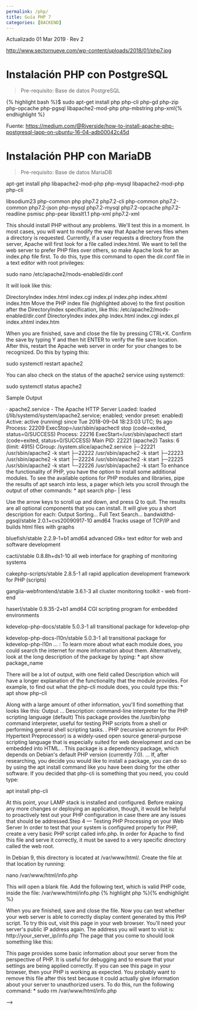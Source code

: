 ```yaml
---
permalink: /php/
title: Guía PHP 7
categories: [BACKEND]
---
```


Actualizado 01 Mar 2019 · Rev 2

http://www.sectornueve.com/wp-content/uploads/2018/01/php7.jpg

# Instalación PHP con PostgreSQL

>Pre-requisito: Base de datos PostgreSQL

{% highlight bash %}$ sudo apt-get install php php-cli php-gd php-zip php-opcache php-pgsql libapache2-mod-php php-mbstring php-xml{% endhighlight %}


Fuente: https://medium.com/@Riverside/how-to-install-apache-php-postgresql-lapp-on-ubuntu-16-04-adb00042c45d




# Instalación PHP con MariaDB

>Pre-requisito: Base de datos MariaDB

apt-get install php libapache2-mod-php php-mysql libapache2-mod-php php-cli

libsodium23 php-common php php7.2 php7.2-cli php-common php7.2-common php7.2-json php-mysql php7.2-mysql php7.2-opcache php7.2-readline psmisc php-pear libxslt1.1 php-xml php7.2-xml


This should install PHP without any problems. We'll test this in a moment.
In most cases, you will want to modify the way that Apache serves files when a directory is requested. Currently, if a user requests a directory from the server, Apache will first look for a file called index.html. We want to tell the web server to prefer PHP files over others, so make Apache look for an index.php file first.
To do this, type this command to open the dir.conf file in a text editor with root privileges:


sudo nano /etc/apache2/mods-enabled/dir.conf


It will look like this:


<IfModule mod_dir.c>
   DirectoryIndex index.html index.cgi index.pl index.php index.xhtml index.htm
</IfModule>
Move the PHP index file (highlighted above) to the first position after the DirectoryIndex specification, like this:
/etc/apache2/mods-enabled/dir.conf
<IfModule mod_dir.c>
   DirectoryIndex index.php index.html index.cgi index.pl index.xhtml index.htm
</IfModule>


When you are finished, save and close the file by pressing CTRL+X. Confirm the save by typing Y and then hit ENTER to verify the file save location.
After this, restart the Apache web server in order for your changes to be recognized. Do this by typing this:


sudo systemctl restart apache2

You can also check on the status of the apache2 service using systemctl:

sudo systemctl status apache2

Sample Output

· apache2.service - The Apache HTTP Server
  Loaded: loaded (/lib/systemd/system/apache2.service; enabled; vendor preset: enabled)
  Active: active (running) since Tue 2018-09-04 18:23:03 UTC; 9s ago
  Process: 22209 ExecStop=/usr/sbin/apachectl stop (code=exited, status=0/SUCCESS)
  Process: 22216 ExecStart=/usr/sbin/apachectl start (code=exited, status=0/SUCCESS)
Main PID: 22221 (apache2)
   Tasks: 6 (limit: 4915)
  CGroup: /system.slice/apache2.service
          ├─22221 /usr/sbin/apache2 -k start
          ├─22222 /usr/sbin/apache2 -k start
          ├─22223 /usr/sbin/apache2 -k start
          ├─22224 /usr/sbin/apache2 -k start
          ├─22225 /usr/sbin/apache2 -k start
          └─22226 /usr/sbin/apache2 -k start
To enhance the functionality of PHP, you have the option to install some additional modules. To see the available options for PHP modules and libraries, pipe the results of apt search into less, a pager which lets you scroll through the output of other commands:
	* 
apt search php- | less


Use the arrow keys to scroll up and down, and press Q to quit.
The results are all optional components that you can install. It will give you a short description for each:
Output
Sorting...
Full Text Search...
bandwidthd-pgsql/stable 2.0.1+cvs20090917-10 amd64
  Tracks usage of TCP/IP and builds html files with graphs

bluefish/stable 2.2.9-1+b1 amd64
  advanced Gtk+ text editor for web and software development

cacti/stable 0.8.8h+ds1-10 all
  web interface for graphing of monitoring systems

cakephp-scripts/stable 2.8.5-1 all
  rapid application development framework for PHP (scripts)

ganglia-webfrontend/stable 3.6.1-3 all
  cluster monitoring toolkit - web front-end

haserl/stable 0.9.35-2+b1 amd64
  CGI scripting program for embedded environments

kdevelop-php-docs/stable 5.0.3-1 all
  transitional package for kdevelop-php

kdevelop-php-docs-l10n/stable 5.0.3-1 all
  transitional package for kdevelop-php-l10n
…
:
To learn more about what each module does, you could search the internet for more information about them. Alternatively, look at the long description of the package by typing:
	* 
apt show package_name


There will be a lot of output, with one field called Description which will have a longer explanation of the functionality that the module provides.
For example, to find out what the php-cli module does, you could type this:
	* 
apt show php-cli


Along with a large amount of other information, you'll find something that looks like this:
Output
…
Description: command-line interpreter for the PHP scripting language (default)
This package provides the /usr/bin/php command interpreter, useful for
testing PHP scripts from a shell or performing general shell scripting tasks.
.
PHP (recursive acronym for PHP: Hypertext Preprocessor) is a widely-used
open source general-purpose scripting language that is especially suited
for web development and can be embedded into HTML.
.
This package is a dependency package, which depends on Debian's default
PHP version (currently 7.0).
…
If, after researching, you decide you would like to install a package, you can do so by using the apt install command like you have been doing for the other software.
If you decided that php-cli is something that you need, you could type:


apt install php-cli


At this point, your LAMP stack is installed and configured. Before making any more changes or deploying an application, though, it would be helpful to proactively test out your PHP configuration in case there are any issues that should be addressed.Step 4 — Testing PHP Processing on your Web Server
In order to test that your system is configured properly for PHP, create a very basic PHP script called info.php. In order for Apache to find this file and serve it correctly, it must be saved to a very specific directory called the web root.

In Debian 9, this directory is located at /var/www/html/. Create the file at that location by running:

nano /var/www/html/info.php


This will open a blank file. Add the following text, which is valid PHP code, inside the file:
/var/www/html/info.php
{% highlight php %}<?php
  phpinfo();
?>{% endhighlight %}



When you are finished, save and close the file.
Now you can test whether your web server is able to correctly display content generated by this PHP script. To try this out, visit this page in your web browser. You'll need your server's public IP address again.
The address you will want to visit is:
http://your_server_ip/info.php
The page that you come to should look something like this:

This page provides some basic information about your server from the perspective of PHP. It is useful for debugging and to ensure that your settings are being applied correctly.
If you can see this page in your browser, then your PHP is working as expected.
You probably want to remove this file after this test because it could actually give information about your server to unauthorized users. To do this, run the following command:
	* 
sudo rm /var/www/html/info.php




-->
